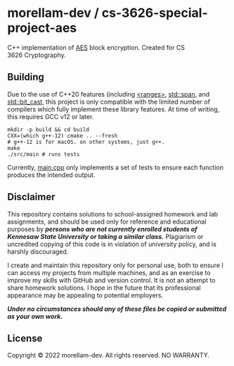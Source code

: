 # morellam-dev / cs-3626-special-project-aes

C++ implementation of [AES](https://en.wikipedia.org/wiki/Advanced_Encryption_Standard) block encryption. Created for CS 3626 Cryptography.

## Building

Due to the use of C++20 features (including [\<ranges\>](https://en.cppreference.com/w/cpp/ranges), [std::span](https://en.cppreference.com/w/cpp/container/span), and [std::bit_cast](https://en.cppreference.com/w/cpp/numeric/bit_cast), this project is only compatible with the limited number of compilers which fully implement these library features. At time of writing, this requires GCC v12 or later.

```
mkdir -p build && cd build
CXX=(which g++-12) cmake .. --fresh
# g++-12 is for macOS. on other systems, just g++.
make
./src/main # runs tests
```

Currently, [main.cpp](src/main.cpp) only implements a set of tests to ensure each function produces the intended output.

## Disclaimer

This repository contains solutions to school-assigned homework and lab assignments, and should be used only for reference and educational purposes by ***persons who are not currently enrolled students of Kennesaw State University or taking a similar class.*** Plagiarism or uncredited copying of this code is in violation of university policy, and is harshly discouraged.

I create and maintain this repository only for personal use, both to ensure I can access my projects from multiple machines, and as an exercise to improve my skills with GitHub and version control. It is not an attempt to share homework solutions. I hope in the future that its professional appearance may be appealing to potential employers.

***Under no circumstances should any of these files be copied or submitted as your own work.***

## License

Copyright © 2022 morellam-dev. All rights reserved. NO WARRANTY.
